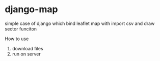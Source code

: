 # django-map
simple case of django which bind leaflet map with import csv and draw sector funciton


How to use
1. download files
2. run on server
